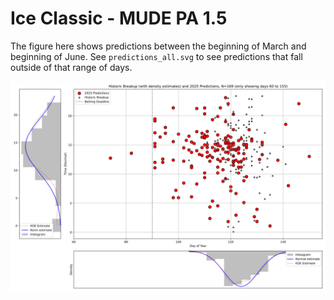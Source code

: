 # Ice Classic - MUDE PA 1.5

The figure here shows predictions between the beginning of March and beginning of June. See `predictions_all.svg` to see predictions that fall outside of that range of days.

![Overview of 2025 guesses and historic breakup dates](./predictions.svg)
